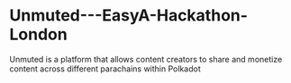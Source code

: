 # Unmuted---EasyA-Hackathon-London
Unmuted is a platform that allows content creators to share and monetize content across different parachains within Polkadot
